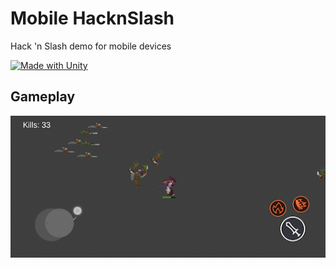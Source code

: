 # Mobile HacknSlash
Hack 'n Slash demo for mobile devices

[![Made with Unity](https://img.shields.io/badge/Made%20with-Unity-57b9d3.svg?style=flat&logo=unity)](https://www.unity.com)

## Gameplay
![flying_furry_AdobeExpress](https://github.com/piedg/Mobile-HacknSlash/blob/main/Assets/Resources/gameplay.gif)

